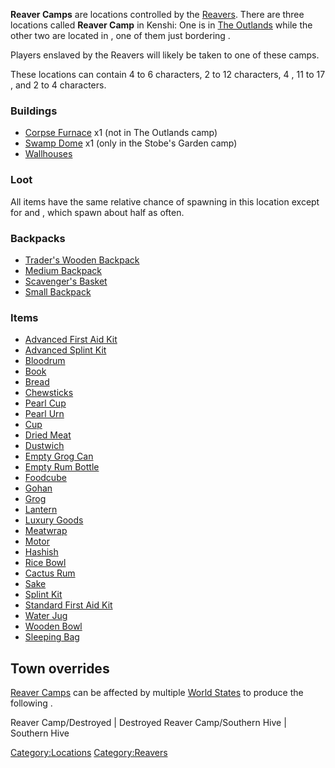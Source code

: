 **Reaver Camps** are locations controlled by the
[Reavers](03%20-%20Projects%20&%20Wikis/Kenshi/Kenshi%20Wiki/Kenshi%20Wiki%20Template/Reavers.md "wikilink"). There are three locations called **Reaver
Camp** in Kenshi: One is in [The Outlands](The_Outlands.md "wikilink")
while the other two are located in [](Stobe's_Garden.md), one of them just bordering [](The_Crags.md).

Players enslaved by the Reavers will likely be taken to one of these
camps.

These locations can contain 4 to 6 [](Reaver_Whelp.md) characters, 2 to 12 [](Reaver_Slave.md) characters, 4 [](Reaver_Ironclad.md), 11 to 17 [](Reaver_Blooded.md), and 2 to 4 [](Reaver_Neophyte.md) characters.

### Buildings

- [Corpse Furnace](Corpse_Furnace.md "wikilink") x1 (not in The Outlands
  camp)
- [Swamp Dome](Swamp_Dome "wikilink") x1 (only in the Stobe's Garden
  camp)
- [Wallhouses](Metal_Wallhouse.md "wikilink")

### Loot

All items have the same relative chance of spawning in this location
except for [](Trader's_Wooden_Backpack.md) and [](Medium_Backpack.md), which spawn about half as often.

### **Backpacks**

- [Trader's Wooden Backpack](Trader's_Wooden_Backpack.md "wikilink")
- [Medium Backpack](Medium_Backpack.md "wikilink")
- [Scavenger's Basket](Scavenger's_Basket.md "wikilink")
- [Small Backpack](Small_Backpack.md "wikilink")

### **Items**

- [Advanced First Aid Kit](Advanced_First_Aid_Kit.md "wikilink")
- [Advanced Splint Kit](Advanced_Splint_Kit.md "wikilink")
- [Bloodrum](Bloodrum.md "wikilink")
- [Book](Book.md "wikilink")
- [Bread](Bread.md "wikilink")
- [Chewsticks](Chewsticks.md "wikilink")
- [Pearl Cup](Pearl_Cup.md "wikilink")
- [Pearl Urn](Pearl_Urn.md "wikilink")
- [Cup](Cup.md "wikilink")
- [Dried Meat](Dried_Meat.md "wikilink")
- [Dustwich](Dustwich.md "wikilink")
- [Empty Grog Can](Empty_Grog_Can.md "wikilink")
- [Empty Rum Bottle](Empty_Rum_Bottle.md "wikilink")
- [Foodcube](Foodcube.md "wikilink")
- [Gohan](Gohan.md "wikilink")
- [Grog](Grog.md "wikilink")
- [Lantern](Lantern.md "wikilink")
- [Luxury Goods](Luxury_Goods.md "wikilink")
- [Meatwrap](Meatwrap.md "wikilink")
- [Motor](Motor.md "wikilink")
- [Hashish](Hashish.md "wikilink")
- [Rice Bowl](Rice_Bowl.md "wikilink")
- [Cactus Rum](Cactus_Rum.md "wikilink")
- [Sake](Sake.md "wikilink")
- [Splint Kit](Splint_Kit.md "wikilink")
- [Standard First Aid Kit](Standard_First_Aid_Kit.md "wikilink")
- [Water Jug](Water_Jug.md "wikilink")
- [Wooden Bowl](Wooden_Bowl.md "wikilink")
- [Sleeping Bag](Sleeping_Bag.md "wikilink")

## Town overrides

[Reaver Camps](Reaver_Camp.md "wikilink") can be affected by multiple
[World States](World_States.md "wikilink") to produce the following [](Town_Overrides.md).

<tabview> Reaver Camp/Destroyed \| Destroyed Reaver Camp/Southern Hive
\| Southern Hive </tabview>

[Category:Locations](Category:Locations "wikilink")
[Category:Reavers](Category:Reavers "wikilink")